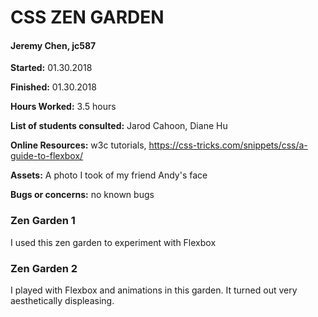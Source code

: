 
CSS ZEN GARDEN
===

#### Jeremy Chen, jc587

__Started:__ 01.30.2018

__Finished:__ 01.30.2018

__Hours Worked:__ 3.5 hours

__List of students consulted:__ Jarod Cahoon, Diane Hu

__Online Resources:__ w3c tutorials, https://css-tricks.com/snippets/css/a-guide-to-flexbox/

__Assets:__ A photo I took of my friend Andy's face

__Bugs or concerns:__ no known bugs

### Zen Garden 1
I used this zen garden to experiment with Flexbox

### Zen Garden 2
I played with Flexbox and animations in this garden. It turned out very aesthetically displeasing.